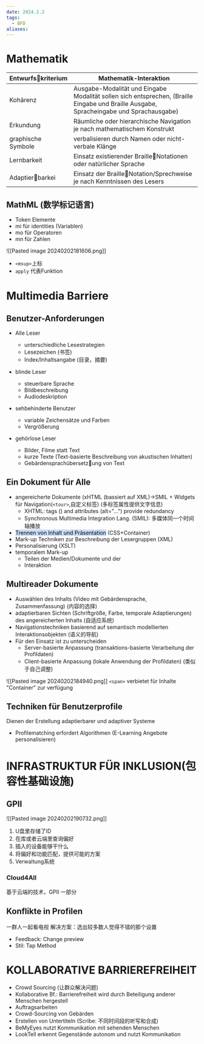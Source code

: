 ```yaml
---
date: 2024.2.2
tags:
  - BFD
aliases:
---
```

# Mathematik

| Entwurfskriterium | Mathematik-Interaktion                                                                                                                  |
| ------------------ | --------------------------------------------------------------------------------------------------------------------------------------- |
| Kohärenz           | Ausgabe-Modalität und Eingabe Modalität sollen sich entsprechen, (Braille Eingabe und Braille Ausgabe, Spracheingabe und Sprachausgabe) |
| Erkundung          | Räumliche oder hierarchische Navigation je nach mathematischem Konstrukt                                                                |
| graphische Symbole | verbalisieren durch Namen oder nicht-verbale Klänge                                                                                     |
| Lernbarkeit        | Einsatz existierender BrailleNotationen oder natürlicher Sprache                                                                       |
| Adaptierbarkei                   |    Einsatz der BrailleNotation/Sprechweise je nach Kenntnissen des Lesers                                                                                                                                     |


## MathML (数学标记语言)

- Token Elemente
- mi für identities (Variablen)
- mo für Operatoren
- mn für Zahlen


![[Pasted image 20240202181606.png]]

- `<msup>`上标
- `apply` 代表Funktion


# Multimedia Barriere



## Benutzer-Anforderungen

- Alle Leser
	- unterschiedliche Lesestrategien
	- Lesezeichen (书签)
	- Index/Inhaltsangabe (目录，摘要)

- blinde Leser
	- steuerbare Sprache
	- Bildbeschreibung
	- Audiodeskription
- sehbehinderte Benutzer
	-  variable Zeichensätze und Farben
	- Vergrößerung
- gehörlose Leser
	- Bilder, Filme statt Text
	- kurze Texte (Text-basierte Beschreibung von akustischen Inhalten)
	- Gebärdensprachübersetzung von Text

## Ein Dokument für Alle

- angereicherte Dokumente (xHTML (bassiert auf XML)→SMIL + Widgets für Navigation(`<tour>`,自定义标签) (多标签属性提供文字信息)
	-  XHTML: tags () and attributes (alt="...") provide redundancy
	- Synchronous Multimedia Integration Lang. (SMIL): 多媒体同一个时间轴播放
- <mark style="background: #ADCCFFA6;">Trennen von Inhalt und Präsentation</mark> (CSS+Container)
- Mark-up Techniken zur Beschreibung der Lesergruppen (XML)
- Personalisierung (XSLT)
- temporalem Mark-up
	-  Teilen der Medien/Dokumente und der
	- Interaktion


## Multireader Dokumente

- Auswählen des Inhalts (Video mit Gebärdensprache, Zusammenfassung) (内容的选择)
- adaptierbaren Sichten (Schriftgröße, Farbe, temporale Adaptierungen) des angereicherten Inhalts (自适应系统)
- Navigationstechniken basierend auf semantisch modellierten Interaktionsobjekten (语义的导航)
- Für den Einsatz ist zu unterscheiden
	- Server-basierte Anpassung (transaktions-basierte Verarbeitung der Profildaten)
	- Client-basierte Anpassung (lokale Anwendung der Profildaten) (类似于自己调整)


![[Pasted image 20240202184940.png]]
`<span>` verbietet für Inhalte "Container" zur verfügung


## Techniken für Benutzerprofile
Dienen der Erstellung adaptierbarer und adaptiver Systeme
- Profilematching erfordert Algorithmen (E-Learning Angebote personalisieren)


# INFRASTRUKTUR FÜR INKLUSION(包容性基础设施)


## GPII
![[Pasted image 20240202190732.png]]
1. U盘里存储了ID
2. 在库或者云端里查询偏好
3. 插入的设备能够干什么
4. 将偏好和功能匹配，提供可能的方案
5. Verwaltung系统
### Cloud4All

基于云端的技术，GPII 一部分

## Konflikte in Profilen

一群人一起看电视
解决方案：选出较多数人觉得不错的那个设置

- Feedback: Change preview
- Stil: Tap Method

# KOLLABORATIVE BARRIEREFREIHEIT

- Crowd Sourcing (让群众解决问题)
- Kollaborative Bf.: Barrierefreiheit wird durch Beteiligung anderer Menschen hergestell
- Auftragsarbeiten
- Crowd-Sourcing von Gebärden
- Erstellen von Untertiteln (Scribe: 不同时间段的听写和合成)
- BeMyEyes nutzt Kommunikation mit sehenden Menschen
- LookTell erkennt Gegenstände autonom und nutzt Kommunikation